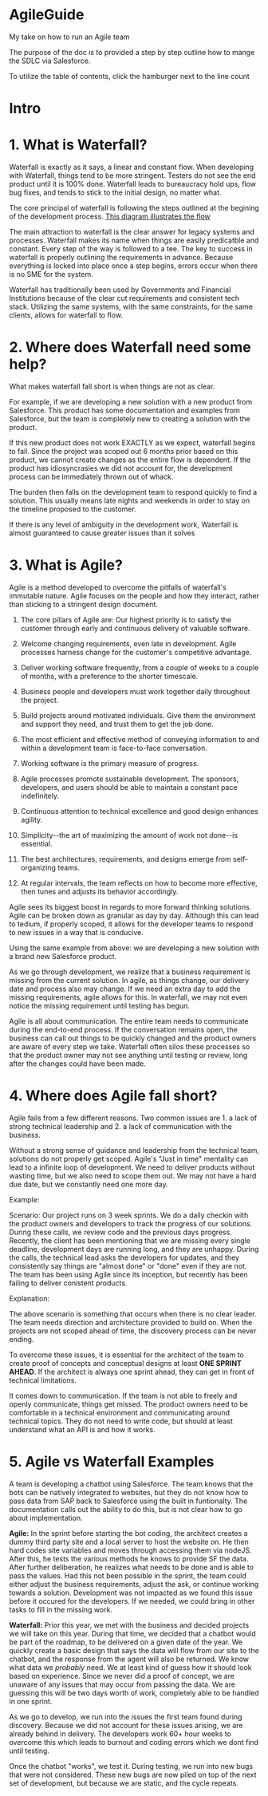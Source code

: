 # AgileGuide
My take on how to run an Agile team

The purpose of the doc is to provided a step by step outline how to mange the SDLC via Salesforce. 

To utilize the table of contents, click the hamburger next to the line count


# Intro

# 1. What is Waterfall? 
Waterfall is exactly as it says, a linear and constant flow. When developing with Waterfall, things tend to be more stringent. Testers do not see the end product until it is 100% done. Waterfall leads to bureaucracy hold ups, flow bug fixes, and tends to stick to the initial design, no matter what.  

The core principal of waterfall is following the steps outlined at the begining of the development process. [This diagram illustrates the flow](https://lucid.app/lucidchart/0075636a-267f-4d14-93f5-4e4f53dba908/edit?page=0_0&invitationId=inv_a86c91a3-9f9b-47e8-b54c-99868ea6e6e7#)

The main attraction to waterfall is the clear answer for legacy systems and processes. Waterfall makes its name when things are easily predicatble and constant. Every step of the way is followed to a tee. The key to success in waterfall is properly outlining the requirements in advance. Because everything is locked into place once a step begins, errors occur when there is no SME for the system. 

Waterfall has traditionally been used by Governments and Financial Institutions because of the clear cut requirements and consistent tech stack. Utilizing the same systems, with the same constraints, for the same clients, allows for waterfall to flow. 

# 2. Where does Waterfall need some help?
What makes waterfall fall short is when things are not as clear. 

For example, if we are developing a new solution with a new product from Salesforce. This product has some documentation and examples from Salesforce, but the team is completely new to creating a solution with the product. 

If this new product does not work EXACTLY as we expect, waterfall begins to fail. Since the project was scoped out 6 months prior based on this product, we cannot create changes as the entire flow is dependent. If the product has idiosyncrasies we did not account for, the development process can be immediately thrown out of whack. 

The burden then falls on the development team to respond quickly to find a solution. This usually means late nights and weekends in order to stay on the timeline proposed to the customer. 

If there is any level of ambiguity in the development work, Waterfall is almost guaranteed to cause greater issues than it solves


# 3. What is Agile?
Agile is a method developed to overcome the pitfalls of waterfall's immutable nature. Agile focuses on the people and how they interact, rather than sticking to a stringent design document. 

1. The core pillars of Agile are:
Our highest priority is to satisfy the customer
through early and continuous delivery
of valuable software.

2. Welcome changing requirements, even late in
development. Agile processes harness change for
the customer's competitive advantage.

3. Deliver working software frequently, from a
couple of weeks to a couple of months, with a
preference to the shorter timescale.

4. Business people and developers must work
together daily throughout the project.

5. Build projects around motivated individuals.
Give them the environment and support they need,
and trust them to get the job done.

6. The most efficient and effective method of
conveying information to and within a development
team is face-to-face conversation.

7. Working software is the primary measure of progress.

8. Agile processes promote sustainable development.
The sponsors, developers, and users should be able
to maintain a constant pace indefinitely.

9. Continuous attention to technical excellence
and good design enhances agility.

10. Simplicity--the art of maximizing the amount
of work not done--is essential.

11. The best architectures, requirements, and designs
emerge from self-organizing teams.

12. At regular intervals, the team reflects on how
to become more effective, then tunes and adjusts
its behavior accordingly.

Agile sees its biggest boost in regards to more forward thinking solutions. Agile can be broken down as granular as day by day. Although this can lead to tedium, if properly scoped, it allows for the developer teams to respond to new issues in a way that is conducive.

Using the same example from above: we are developing a new solution with a brand new Salesforce product. 

As we go through development, we realize that a business requirement is missing from the current solution. In agile, as things change, our delivery date and process also may change. If we need an extra day to add the missing requirements, agile allows for this. In waterfall, we may not even notice the missing requirement until testing has begun. 

Agile is all about communication. The entire team needs to communicate during the end-to-end process. If the conversation remains open, the business can call out things to be quickly changed and the product owners are aware of every step we take. Waterfall often silos these processes so that the product owner may not see anything until testing or review, long after the changes could have been made. 


# 4. Where does Agile fall short? 
Agile fails from a few different reasons. Two common issues are 1. a lack of strong technical leadership and 2. a lack of communication with the business. 

Without a strong sense of guidance and leadership from the technical team, solutions do not properly get scoped. Agile's "Just in time" mentality can lead to a infinite loop of development. We need to deliver products without wasting time, but we also need to scope them out. We may not have a hard due date, but we constantly need one more day. 

Example:

Scenario: Our project runs on 3 week sprints. We do a daily checkin with the product owners and developers to track the progress of our solutions. During these calls, we review code and the previous days progress. Recently, the client has been mentioning that we are missing every single deadline, development days are running long, and they are unhappy. During the calls, the technical lead asks the developers for updates, and they consistently say things are "almost done" or "done" even if they are not. The team has been using Agile since its inception, but recently has been failing to deliver conistent products. 

Explanation: 

The above scenario is something that occurs when there is no clear leader. The team needs direction and architecture provided to build on. When the projects are not scoped ahead of time, the discovery process can be never ending. 

To overcome these issues, it is essential for the architect of the team to create proof of concepts and conceptual designs at least **ONE SPRINT AHEAD**. If the architect is always one sprint ahead, they can get in front of technical limitations.

It comes down to communication. If the team is not able to freely and openly communicate, things get missed. The product owners need to be comfortable in a technical environment and communicating around technical topics. They do not need to write code, but should at least understand what an API is and how it works. 

# 5. Agile vs Waterfall Examples


A team is developing a chatbot using Salesforce. The team knows that the bots can be natively integrated to websites, but they do not know how to pass data from SAP back to Salesforce using the built in funtionalty. The documentation calls out the ability to do this, but is not clear how to go about implementation. 

**Agile:**
In the sprint before starting the bot coding, the architect creates a dummy third party site and a local server to host the website on. He then hard codes site variables and moves through accessing them via nodeJS. After this, he tests the various methods he knows to provide SF the data. After further deliberation, he realizes what needs to be done and is able to pass the values. Had this not been possible in the sprint, the team could either adjust the business requirements, adjust the ask, or continue working towards a solution. Development was not impacted as we found this issue before it occured for the developers. If we needed, we could bring in other tasks to fill in the missing work. 

**Waterfall:**
Prior this year, we met with the business and decided projects we will take on this year. During that time, we decided that a chatbot would be part of the roadmap, to be delivered on a given date of the year. We quickly create a basic design that says the data will flow from our site to the chatbot, and the response from the agent will also be returned. We know what data we _probably_ need. We at least kind of guess how it should look based on experience. Since we never did a proof of concept, we are unaware of any issues that may occur from passing the data. We are guessing this will be two days worth of work, completely able to be handled in one sprint.  

As we go to develop, we run into the issues the first team found during discovery. Because we did not account for these issues arising, we are already behind in delivery. The developers work 60+ hour weeks to overcome this which leads to burnout and coding errors which we dont find until testing. 

Once the chatbot "works", we test it. During testing, we run into new bugs that were not considered. These new bugs are now piled on top of the next set of development, but because we are static, and the cycle repeats. 


